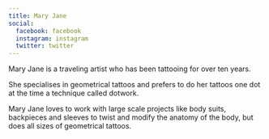 ```yaml
---
title: Mary Jane
social:
  facebook: facebook
  instagram: instagram
  twitter: twitter
---
```


Mary Jane is a traveling artist who has been tattooing for over ten years.

She specialises in geometrical tattoos and prefers to do her tattoos one dot at the time a technique called dotwork.

Mary Jane loves to work with large scale projects like body suits, backpieces and sleeves to twist and modify the anatomy of the body, but does all sizes of geometrical tattoos.
